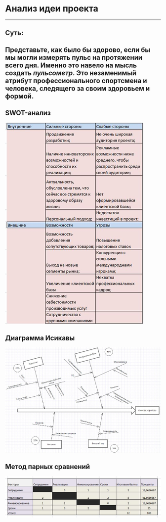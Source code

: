 # Анализ идеи проекта
-------
## Суть: ##
Представьте, как было бы здорово, если бы мы могли измерять пульс на протяжении всего дня. Именно это навело на мысль создать ***пульсометр***. Это незаменимый атрибут профессионального спортсмена и человека, следящего за своим здоровьем и формой.
--------
## SWOT-анализ

![](https://github.com/Vall21/-project/blob/master/swot.JPG "Swot")
## Диаграмма Исикавы

![](https://github.com/Vall21/-project/blob/master/Issiak.JPG "Isikav")
##  Метод парных сравнений

![](https://github.com/Vall21/-project/blob/master/met.JPG "Metod sravnenii")

